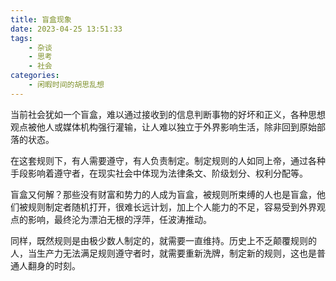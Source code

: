 ```yaml
---
title: 盲盒现象
date: 2023-04-25 13:51:33
tags:
    - 杂谈
    - 思考
    - 社会
categories: 
    - 闲暇时间的胡思乱想
---
```


当前社会犹如一个盲盒，难以通过接收到的信息判断事物的好坏和正义，各种思想观点被他人或媒体机构强行灌输，让人难以独立于外界影响生活，除非回到原始部落的状态。

在这套规则下，有人需要遵守，有人负责制定。制定规则的人如同上帝，通过各种手段影响着遵守者，在现实社会中体现为法律条文、阶级划分、权利分配等。

盲盒又何解？那些没有财富和势力的人成为盲盒，被规则所束缚的人也是盲盒，他们被规则制定者随机打开，很难长远计划，加上个人能力的不足，容易受到外界观点的影响，最终沦为漂泊无根的浮萍，任波涛推动。

同样，既然规则是由极少数人制定的，就需要一直维持。历史上不乏颠覆规则的人，当生产力无法满足规则遵守者时，就需要重新洗牌，制定新的规则，这也是普通人翻身的时刻。
